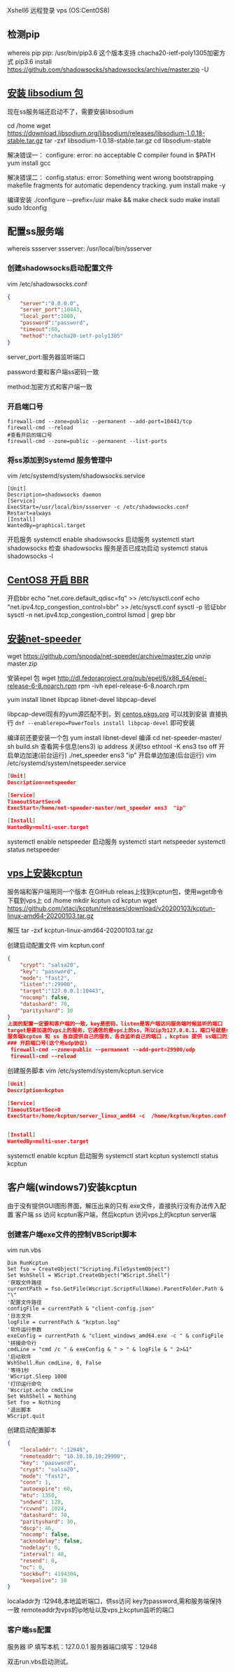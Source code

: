 Xshell6 远程登录 vps (OS:CentOS8)
## 检测pip
whereis pip
pip: /usr/bin/pip3.6
这个版本支持 chacha20-ietf-poly1305加密方式
pip3.6 install https://github.com/shadowsocks/shadowsocks/archive/master.zip -U

## [安装 libsodium 包](https://www.24kplus.com/linux/287.html)
现在ss服务端还启动不了，需要安装libsodium

cd /home
wget https://download.libsodium.org/libsodium/releases/libsodium-1.0.18-stable.tar.gz
tar -zxf libsodium-1.0.18-stable.tar.gz
cd libsodium-stable

解决错误一： configure: error: no acceptable C compiler found in $PATH 
yum install gcc

解决错误二： config.status: error: Something went wrong bootstrapping makefile fragments for automatic dependency tracking. 
yum install make -y

编译安装
./configure --prefix=/usr
make && make check
sudo make install
sudo ldconfig

## 配置ss服务端
whereis ssserver
ssserver: /usr/local/bin/ssserver
### 创建shadowsocks启动配置文件
vim /etc/shadowsocks.conf
```json
{
    "server":"0.0.0.0", 
    "server_port":10443,
    "local_port":1080,
    "password":"password",
    "timeout":60,
    "method":"chacha20-ietf-poly1305"
}

```
server_port:服务器监听端口

password:要和客户端ss密码一致

method:加密方式和客户端一致

### 开启端口号
```shell
firewall-cmd --zone=public --permanent --add-port=10443/tcp
firewall-cmd --reload
#查看开启的端口号
firewall-cmd --zone=public --permanent --list-ports
```

### 将ss添加到Systemd 服务管理中
vim /etc/systemd/system/shadowsocks.service
```service
[Unit]
Description=shadowsocks daemon
[Service]
ExecStart=/usr/local/bin/ssserver -c /etc/shadowsocks.conf Restart=always
[Install]
WantedBy=graphical.target
```
开启服务
systemctl enable shadowsocks
启动服务
systemctl start shadowsocks
检查 shadowsocks 服务是否已成功启动
systemctl status shadowsocks -l
## [CentOS8 开启 BBR](https://nodeedge.com/centos8-bbr.html)
开启bbr
echo "net.core.default_qdisc=fq" >> /etc/sysctl.conf
echo "net.ipv4.tcp_congestion_control=bbr" >> /etc/sysctl.conf
sysctl -p
验证bbr
sysctl -n net.ipv4.tcp_congestion_control
lsmod | grep bbr
## [安装net-speeder](https://github.com/snooda/net-speeder)
wget https://github.com/snooda/net-speeder/archive/master.zip
unzip master.zip

安装epel 包
wget http://dl.fedoraproject.org/pub/epel/6/x86_64/epel-release-6-8.noarch.rpm
rpm -ivh epel-release-6-8.noarch.rpm

yum install libnet libpcap libnet-devel libpcap-devel

libpcap-devel现有的yum源匹配不到，到 [centos.pkgs.org](https://centos.pkgs.org/8/centos-powertools-x86_64/libpcap-devel-1.9.0-3.el8.i686.rpm.html) 可以找到安装
直接执行 `dnf --enablerepo=PowerTools install libpcap-devel` 即可安装

编译前还要安装一个包
yum install libnet-devel
编译
cd net-speeder-master/
sh build.sh
查看网卡信息(ens3)
ip address
关闭tso
ethtool -K ens3 tso off
开启单边加速(前台运行)
./net_speeder ens3 "ip"
开启单边加速(后台运行)
vim /etc/systemd/system/netspeeder.service
```json
[Unit]
Description=netspeeder

[Service]
TimeoutStartSec=0
ExecStart=/home/net-speeder-master/net_speeder ens3  "ip" 

[Install]
WantedBy=multi-user.target

```
systemctl enable netspeeder
启动服务
systemctl start netspeeder
systemctl status netspeeder

## [vps上安装kcptun](https://blog.kuoruan.com/102.html)
服务端和客户端用同一个版本
在GitHub releas上找到kcptun包，使用wget命令下载到vps上
cd /home
mkdir kcptun
cd kcptun 
wget https://github.com/xtaci/kcptun/releases/download/v20200103/kcptun-linux-amd64-20200103.tar.gz

解压
tar -zxf kcptun-linux-amd64-20200103.tar.gz

创建启动配置文件
vim kcptun.conf
```json
{
    "crypt": "salsa20",
    "key": "password",
    "mode": "fast2",
    "listen":":29900",
    "target":"127.0.0.1:10443",
    "nocomp": false,
    "datashard": 70,
    "parityshard": 30
}
上面的配置一定要和客户端的一致，key是密码，listen是客户端访问服务端时候监听的端口
target是要加速的vps上的服务，它通信的是vps上的ss，所以ip为127.0.0.1，端口号就是ss服务监听的的端口号
服务端kcptun 和 ss 各自提供自己的服务，各自监听自己的端口 ，kcptun 提供 ss端口的加速服务
### 开启端口号(这个用udp协议)
 firewall-cmd --zone=public --permanent --add-port=29900/udp
 firewall-cmd --reload
```
创建服务脚本
vim /etc/systemd/system/kcptun.service
```json
[Unit]
Description=kcptun

[Service]
TimeoutStartSec=0
ExecStart=/home/kcptun/server_linux_amd64 -c  /home/kcptun/kcptun.conf


[Install]
WantedBy=multi-user.target

```
systemctl enable kcptun
启动服务
systemctl start kcptun
systemctl status kcptun

## 客户端(windows7)安装kcptun
由于没有提供GUI图形界面，解压出来的只有.exe文件，直接执行没有办法传入配置
客户端 ss 访问 kcptun客户端，然后kcptun 访问vps上的kcptun server端
### 创建客户端exe文件的控制VBScript脚本
vim run.vbs
```vbs
Dim RunKcptun
Set fso = CreateObject("Scripting.FileSystemObject")
Set WshShell = WScript.CreateObject("WScript.Shell")
'获取文件路径
currentPath = fso.GetFile(Wscript.ScriptFullName).ParentFolder.Path & "\"
'配置文件路径
configFile = currentPath & "client-config.json"
'日志文件
logFile = currentPath & "kcptun.log"
'软件运行参数
exeConfig = currentPath & "client_windows_amd64.exe -c " & configFile
'拼接命令行
cmdLine = "cmd /c " & exeConfig & " > " & logFile & " 2>&1"
'启动软件
WshShell.Run cmdLine, 0, False
'等待1秒
'WScript.Sleep 1000
'打印运行命令
'Wscript.echo cmdLine
Set WshShell = Nothing
Set fso = Nothing
'退出脚本
WScript.quit
```
创建启动配置脚本
```json
{
    "localaddr": ":12948",
    "remoteaddr": "10.10.10.10:29900",
    "key": "password",
    "crypt": "salsa20",
    "mode": "fast2",
    "conn": 1,
    "autoexpire": 60,
    "mtu": 1350,
    "sndwnd": 128,
    "rcvwnd": 1024,
    "datashard": 70,
    "parityshard": 30,
    "dscp": 46,
    "nocomp": false,
    "acknodelay": false,
    "nodelay": 0,
    "interval": 40,
    "resend": 0,
    "nc": 0,
    "sockbuf": 4194304,
    "keepalive": 10
}

```
localaddr为 :12948,本地监听端口，供ss访问
key为password,需和服务端保持一致
remoteaddr为vps的ip地址以及vps上kcptun监听的端口
### 客户端ss配置
服务器 IP 填写本机：127.0.0.1
服务器端口填写：12948


双击run.vbs启动测试。